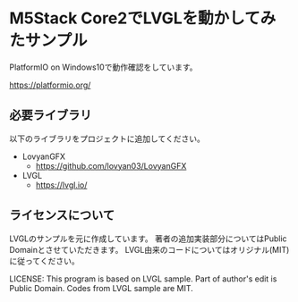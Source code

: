 # M5Stack Core2でLVGLを動かしてみたサンプル

PlatformIO on Windows10で動作確認をしています。

https://platformio.org/

## 必要ライブラリ

以下のライブラリをプロジェクトに追加してください。

- LovyanGFX
  - https://github.com/lovyan03/LovyanGFX
- LVGL
  - https://lvgl.io/

## ライセンスについて

LVGLのサンプルを元に作成しています。
著者の追加実装部分についてはPublic Domainとさせていただきます。
LVGL由来のコードについてはオリジナル(MIT)に従ってください。

LICENSE:
This program is based on LVGL sample.
Part of author's edit is Public Domain.
Codes from LVGL sample are MIT.
